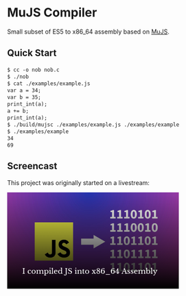 # MuJS Compiler

Small subset of ES5 to x86_64 assembly based on [MuJS](https://mujs.com/).

## Quick Start

```console
$ cc -o nob nob.c
$ ./nob
$ cat ./examples/example.js
var a = 34;
var b = 35;
print_int(a);
a += b;
print_int(a);
$ ./build/mujsc ./examples/example.js ./examples/example
$ ./examples/example
34
69
```

## Screencast

This project was originally started on a livestream:

[![thumbnail](./thumbnail.png)](https://www.youtube.com/watch?v=7uVhfiwcWZ8)
